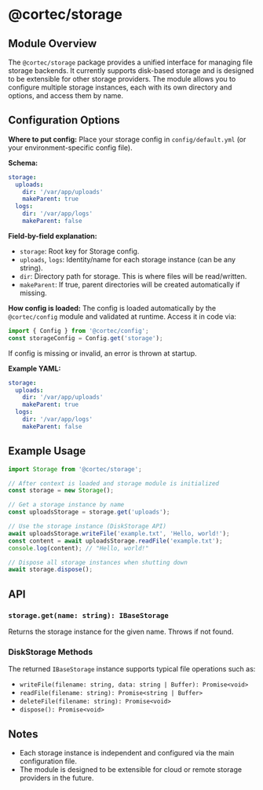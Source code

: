 # @cortec/storage

## Module Overview

The `@cortec/storage` package provides a unified interface for managing file storage backends. It currently supports disk-based storage and is designed to be extensible for other storage providers. The module allows you to configure multiple storage instances, each with its own directory and options, and access them by name.

## Configuration Options

**Where to put config:**
Place your storage config in `config/default.yml` (or your environment-specific config file).

**Schema:**

```yaml
storage:
  uploads:
    dir: '/var/app/uploads'
    makeParent: true
  logs:
    dir: '/var/app/logs'
    makeParent: false
```

**Field-by-field explanation:**

- `storage`: Root key for Storage config.
- `uploads`, `logs`: Identity/name for each storage instance (can be any string).
- `dir`: Directory path for storage. This is where files will be read/written.
- `makeParent`: If true, parent directories will be created automatically if missing.

**How config is loaded:**
The config is loaded automatically by the `@cortec/config` module and validated at runtime.
Access it in code via:

```typescript
import { Config } from '@cortec/config';
const storageConfig = Config.get('storage');
```

If config is missing or invalid, an error is thrown at startup.

**Example YAML:**

```yaml
storage:
  uploads:
    dir: '/var/app/uploads'
    makeParent: true
  logs:
    dir: '/var/app/logs'
    makeParent: false
```

## Example Usage

```ts
import Storage from '@cortec/storage';

// After context is loaded and storage module is initialized
const storage = new Storage();

// Get a storage instance by name
const uploadsStorage = storage.get('uploads');

// Use the storage instance (DiskStorage API)
await uploadsStorage.writeFile('example.txt', 'Hello, world!');
const content = await uploadsStorage.readFile('example.txt');
console.log(content); // "Hello, world!"

// Dispose all storage instances when shutting down
await storage.dispose();
```

## API

### `storage.get(name: string): IBaseStorage`

Returns the storage instance for the given name. Throws if not found.

### DiskStorage Methods

The returned `IBaseStorage` instance supports typical file operations such as:

- `writeFile(filename: string, data: string | Buffer): Promise<void>`
- `readFile(filename: string): Promise<string | Buffer>`
- `deleteFile(filename: string): Promise<void>`
- `dispose(): Promise<void>`

## Notes

- Each storage instance is independent and configured via the main configuration file.
- The module is designed to be extensible for cloud or remote storage providers in the future.
